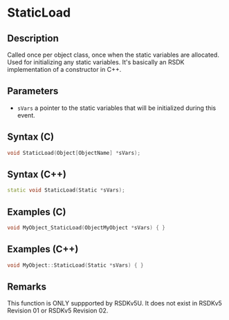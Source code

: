 # StaticLoad

## Description
Called once per object class, once when the static variables are allocated. Used for initializing any static variables. It's basically an RSDK implementation of a constructor in C++.

## Parameters
- `sVars`
a pointer to the static variables that will be initialized during this event.

## Syntax (C)
```c
void StaticLoad(Object[ObjectName] *sVars);
```

## Syntax (C++)
```cpp
static void StaticLoad(Static *sVars);
```

## Examples (C)
```c
void MyObject_StaticLoad(ObjectMyObject *sVars) { }
```

## Examples (C++)
```cpp
void MyObject::StaticLoad(Static *sVars) { }
```

## Remarks
This function is ONLY suppported by RSDKv5U. It does not exist in RSDKv5 Revision 01 or RSDKv5 Revision 02.